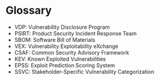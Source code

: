 # Glossary

- VDP: Vulnerability Disclosure Program
- PSIRT: Product Security Incident Response Team
- SBOM: Software Bill of Materials
- VEX: Vulnerability Exploitability eXchange
- CSAF: Common Security Advisory Framework
- KEV: Known Exploited Vulnerabilities
- EPSS: Exploit Prediction Scoring System
- SSVC: Stakeholder-Specific Vulnerability Categorization
